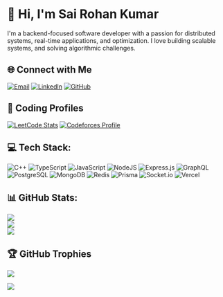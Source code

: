 
# 👋 Hi, I'm Sai Rohan Kumar

I'm a backend-focused software developer with a passion for distributed systems, real-time applications, and optimization. I love building scalable systems, and solving algorithmic challenges.

## 🌐 Connect with Me

[![Email](https://img.shields.io/badge/Email-D14836?logo=gmail&logoColor=white)](mailto:rohansai2104@gmail.com)
[![LinkedIn](https://img.shields.io/badge/LinkedIn-blue?logo=linkedin&logoColor=white)](https://linkedin.com/in/sai-rohan-kumar-969160262)
[![GitHub](https://img.shields.io/badge/GitHub-000?logo=github&logoColor=white)](https://github.com/DarkTime75)


## 🧠 Coding Profiles

[![LeetCode Stats](https://leetcard.jacoblin.cool/sai_rohan_kumar?theme=dark&font=Roboto&ext=heatmap)](https://leetcode.com/u/sai_rohan_kumar)
[![Codeforces Profile](https://cf.leed.at?id=rohansai2104)](https://codeforces.com/profile/rohansai2104)

##  💻 Tech Stack:
![C++](https://img.shields.io/badge/C++-00599C?style=for-the-badge&logo=c%2B%2B&logoColor=white)
![TypeScript](https://img.shields.io/badge/TypeScript-3178C6?style=for-the-badge&logo=typescript&logoColor=white)
![JavaScript](https://img.shields.io/badge/JavaScript-F7DF1E?style=for-the-badge&logo=javascript&logoColor=black)
![NodeJS](https://img.shields.io/badge/Node.js-339933?style=for-the-badge&logo=node.js&logoColor=white)
![Express.js](https://img.shields.io/badge/Express.js-404D59?style=for-the-badge)
![GraphQL](https://img.shields.io/badge/GraphQL-E10098?style=for-the-badge&logo=graphql&logoColor=white)
![PostgreSQL](https://img.shields.io/badge/PostgreSQL-316192?style=for-the-badge&logo=postgresql&logoColor=white)
![MongoDB](https://img.shields.io/badge/MongoDB-4ea94b?style=for-the-badge&logo=mongodb&logoColor=white)
![Redis](https://img.shields.io/badge/Redis-DD0031?style=for-the-badge&logo=redis&logoColor=white)
![Prisma](https://img.shields.io/badge/Prisma-3982CE?style=for-the-badge&logo=Prisma&logoColor=white)
![Socket.io](https://img.shields.io/badge/Socket.io-010101?style=for-the-badge&logo=socket.io&logoColor=white)
![Vercel](https://img.shields.io/badge/Vercel-000000?style=for-the-badge&logo=vercel&logoColor=white)


## 📊 GitHub Stats:
![](https://github-readme-stats.vercel.app/api?username=DarkTime75&theme=dark&hide_border=false&include_all_commits=false&count_private=false)<br/>
![](https://nirzak-streak-stats.vercel.app/?user=DarkTime75&theme=dark&hide_border=false)<br/>
![](https://github-readme-stats.vercel.app/api/top-langs/?username=DarkTime75&theme=dark&hide_border=false&include_all_commits=false&count_private=false&layout=compact)

## 🏆 GitHub Trophies
![](https://github-profile-trophy.vercel.app/?username=DarkTime75&theme=radical&no-frame=false&no-bg=true&margin-w=4)


![](https://komarev.com/ghpvc/?username=DarkTime75&style=for-the-badge)
